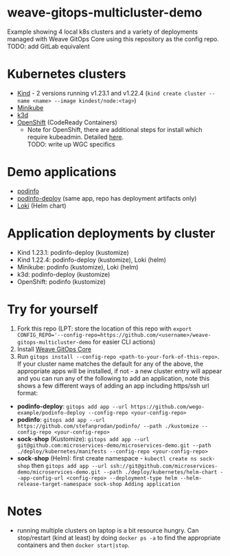 # weave-gitops-multicluster-demo
Example showing 4 local k8s clusters and a variety of deployments managed with Weave GitOps Core using this repository as the config repo.   
TODO: add GitLab equivalent

# Kubernetes clusters
- [Kind](https://kind.sigs.k8s.io/) - 2 versions running v1.23.1 and v1.22.4 (`kind create cluster --name <name> --image kindest/node:<tag>`)
- [Minikube](https://minikube.sigs.k8s.io/)
- [k3d](https://k3d.io/)
- [OpenShift](https://console.redhat.com/openshift/create/local) (CodeReady Containers)
  - Note for OpenShift, there are additional steps for install which require kubeadmin. Detailed [here](https://operatorhub.io/operator/flux).  
  TODO: write up WGC specifics

# Demo applications
- [podinfo](https://github.com/stefanprodan/podinfo/)
- [podinfo-deploy](https://github.com/wego-example/podinfo-deploy) (same app, repo has deployment artifacts only)
- [Loki](https://github.com/grafana/) (Helm chart)

# Application deployments by cluster
- Kind 1.23.1: podinfo-deploy (kustomize)
- Kind 1.22.4: podinfo-deploy (kustomize), Loki (helm)
- Minikube: podinfo (kustomize), Loki (helm)
- k3d: podinfo-deploy (kustomize)
- OpenShift: podinfo (kustomize)

# Try for yourself
1. Fork this repo (LPT: store the location of this repo with `export CONFIG_REPO='--config-repo=https://github.com/<username>/weave-gitops-multicluster-demo` for easier CLI actions)
2. Install [Weave GitOps Core](https://github.com/weaveworks/weave-gitops)
3. Run `gitops install --config-repo <path-to-your-fork-of-this-repo>`. If your cluster name matches the default for any of the above, the appropriate apps will be installed, if not - a new cluster entry will appear and you can run any of the following to add an application, note this shows a few different ways of adding an app including https/ssh url format:
- **podinfo-deploy**: `gitops add app --url https://github.com/wego-example/podinfo-deploy --config-repo <your-config-repo>`
- **podinfo**: `gitops add app --url https://github.com/stefanprodan/podinfo/ --path ./kustomize --config-repo <your-config-repo>`
- **sock**-**shop** (Kustomize): `gitops add app --url git@github.com:microservices-demo/microservices-demo.git --path ./deploy/kubernetes/manifests --config-repo <your-config-repo>`
- **sock**-**shop** (Helm): first create namespace - `kubectl create ns sock-shop` then `gitops add app --url ssh://git@github.com/microservices-demo/microservices-demo.git --path ./deploy/kubernetes/helm-chart --app-config-url <config-repo> --deployment-type helm --helm-release-target-namespace sock-shop
Adding application`


# Notes
- running multiple clusters on laptop is a bit resource hungry. Can stop/restart (kind at least) by doing `docker ps -a` to find the appropriate containers and then `docker start|stop`.
